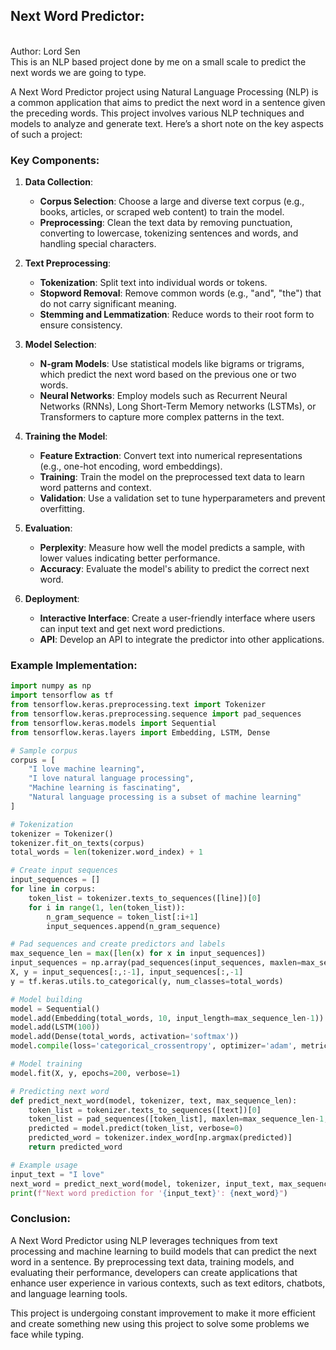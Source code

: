 ## Next Word Predictor:
<br>
Author: Lord Sen
<br>
This is an NLP based project done by me on a small scale to predict the next words we are going to type.

A Next Word Predictor project using Natural Language Processing (NLP) is a common application that aims to predict the next word in a sentence given the preceding words. This project involves various NLP techniques and models to analyze and generate text. Here’s a short note on the key aspects of such a project:

### Key Components:

1. **Data Collection**:
   - **Corpus Selection**: Choose a large and diverse text corpus (e.g., books, articles, or scraped web content) to train the model.
   - **Preprocessing**: Clean the text data by removing punctuation, converting to lowercase, tokenizing sentences and words, and handling special characters.

2. **Text Preprocessing**:
   - **Tokenization**: Split text into individual words or tokens.
   - **Stopword Removal**: Remove common words (e.g., "and", "the") that do not carry significant meaning.
   - **Stemming and Lemmatization**: Reduce words to their root form to ensure consistency.

3. **Model Selection**:
   - **N-gram Models**: Use statistical models like bigrams or trigrams, which predict the next word based on the previous one or two words.
   - **Neural Networks**: Employ models such as Recurrent Neural Networks (RNNs), Long Short-Term Memory networks (LSTMs), or Transformers to capture more complex patterns in the text.

4. **Training the Model**:
   - **Feature Extraction**: Convert text into numerical representations (e.g., one-hot encoding, word embeddings).
   - **Training**: Train the model on the preprocessed text data to learn word patterns and context.
   - **Validation**: Use a validation set to tune hyperparameters and prevent overfitting.

5. **Evaluation**:
   - **Perplexity**: Measure how well the model predicts a sample, with lower values indicating better performance.
   - **Accuracy**: Evaluate the model's ability to predict the correct next word.

6. **Deployment**:
   - **Interactive Interface**: Create a user-friendly interface where users can input text and get next word predictions.
   - **API**: Develop an API to integrate the predictor into other applications.

### Example Implementation:

```python
import numpy as np
import tensorflow as tf
from tensorflow.keras.preprocessing.text import Tokenizer
from tensorflow.keras.preprocessing.sequence import pad_sequences
from tensorflow.keras.models import Sequential
from tensorflow.keras.layers import Embedding, LSTM, Dense

# Sample corpus
corpus = [
    "I love machine learning",
    "I love natural language processing",
    "Machine learning is fascinating",
    "Natural language processing is a subset of machine learning"
]

# Tokenization
tokenizer = Tokenizer()
tokenizer.fit_on_texts(corpus)
total_words = len(tokenizer.word_index) + 1

# Create input sequences
input_sequences = []
for line in corpus:
    token_list = tokenizer.texts_to_sequences([line])[0]
    for i in range(1, len(token_list)):
        n_gram_sequence = token_list[:i+1]
        input_sequences.append(n_gram_sequence)

# Pad sequences and create predictors and labels
max_sequence_len = max([len(x) for x in input_sequences])
input_sequences = np.array(pad_sequences(input_sequences, maxlen=max_sequence_len, padding='pre'))
X, y = input_sequences[:,:-1], input_sequences[:,-1]
y = tf.keras.utils.to_categorical(y, num_classes=total_words)

# Model building
model = Sequential()
model.add(Embedding(total_words, 10, input_length=max_sequence_len-1))
model.add(LSTM(100))
model.add(Dense(total_words, activation='softmax'))
model.compile(loss='categorical_crossentropy', optimizer='adam', metrics=['accuracy'])

# Model training
model.fit(X, y, epochs=200, verbose=1)

# Predicting next word
def predict_next_word(model, tokenizer, text, max_sequence_len):
    token_list = tokenizer.texts_to_sequences([text])[0]
    token_list = pad_sequences([token_list], maxlen=max_sequence_len-1, padding='pre')
    predicted = model.predict(token_list, verbose=0)
    predicted_word = tokenizer.index_word[np.argmax(predicted)]
    return predicted_word

# Example usage
input_text = "I love"
next_word = predict_next_word(model, tokenizer, input_text, max_sequence_len)
print(f"Next word prediction for '{input_text}': {next_word}")
```

### Conclusion:
A Next Word Predictor using NLP leverages techniques from text processing and machine learning to build models that can predict the next word in a sentence. By preprocessing text data, training models, and evaluating their performance, developers can create applications that enhance user experience in various contexts, such as text editors, chatbots, and language learning tools.

This project is undergoing constant improvement to make it more efficient and create something new using this project to solve some problems we face while typing.
